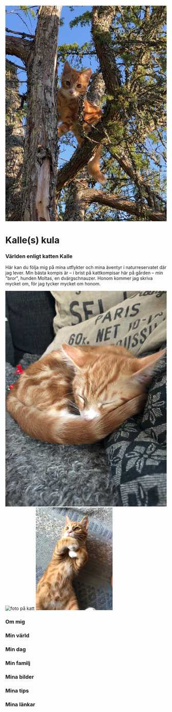 <!DOCTYPE html>
<html>
  <head>
    <meta charset="utf-8">
    <meta http-equiv="Content-Type" content="text/html" charset="iso-8859-1">
    <title>My web project</title>
    <style>
    
  
  body {
    background-image: url("http://flowersheet.com/wp-content/uploads/seamless-background-with-cat-paw-print-stock-illustration-pertaining-to-cat-paw-background.jpg");}
.mitten { 
  text-align: center;
  }
h1 {
 color: black;
 font-size: 120px;
 font-family: 'Indie Flower', cursive;
 
 border: 6px solid brown;
 background-color: orange;
 padding: 10px;
 width: 70%; 
margin: 60px auto;}
img {
  border: 6px solid brown;
width: 70%;
display: block;
margin: 0 auto;
}
.rubrik {
  font-size: 60px;
  
  
}
h3 {
  font-family: 'Indie Flower', cursive;
  font-size: 35px; 
margin: 5px;} 
  
p{
  font-family: 'Indie Flower', cursive;
  font-size: 30px;
  margin: 5px;
background-color: white;} 
  
.kattbilder {margin: 60px;
display: flex;
}
.kattbilder img {
  width: 300px;
  height:100%;
}
.mamma {
  display: flex;
  justify-content: center;
    
}
.sidorutor {
  border: 6px solid brown;
  background-color: orange;
  width: 25%;
}
    </style>
  </head>
  <body>
  


<link href="https://fonts.googleapis.com/css?family=Indie+Flower" rel="stylesheet">
<img src="storkalle.jpg" alt="foto på katt">

<h1 class="mitten">Kalle(s) kula</h1>
<div class="text">
<h3 class="mitten rubrik">Världen enligt katten Kalle</h3>

<p>Här kan du följa mig på mina utflykter och mina äventyr i naturreservatet där jag lever.       
Min bästa kompis är – i brist på kattkompisar här på gården – min "bror", hunden Moltas, en dvärgschnauzer. Honom kommer jag skriva mycket om, för jag tycker mycket om honom.</p>
</div>
  
<div class="kattbilder">
<img src="kallesover.jpg" alt="foto på katt">

<img src="kallesbak.jpg" alt="foto på katt">

<img src="kallesmage.jpg" alt="foto på katt">
</div>

<div class="mamma">
<h3 class="sidorutor">Om mig</h3>
<h3 class="sidorutor">Min värld</h3>
<h3 class="sidorutor">Min dag</h3>
<h3 class="sidorutor">Min familj</h3>
<h3 class="sidorutor">Mina bilder</h3>  
<h3 class="sidorutor">Mina tips</h3>
<h3 class="sidorutor">Mina länkar</h3>
</div>
<a href="http://arstakliniken.se"></a>
  
<a href="https://evidensia.se/klinik/evidensia-sodra-djursjukhuset-kungens-kurva/"></a>
  </body>
</html>
